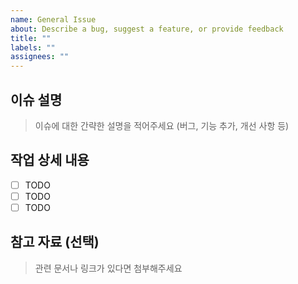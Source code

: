 ```yaml
---
name: General Issue
about: Describe a bug, suggest a feature, or provide feedback
title: ""
labels: ""
assignees: ""
---
```


## 이슈 설명

> 이슈에 대한 간략한 설명을 적어주세요 (버그, 기능 추가, 개선 사항 등)

## 작업 상세 내용

- [ ] TODO
- [ ] TODO
- [ ] TODO

## 참고 자료 (선택)

> 관련 문서나 링크가 있다면 첨부해주세요
